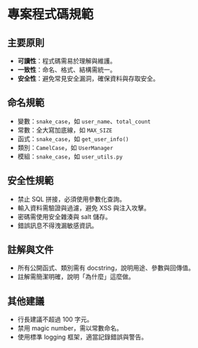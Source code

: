 # 專案程式碼規範

## 主要原則
- **可讀性**：程式碼需易於理解與維護。
- **一致性**：命名、格式、結構需統一。
- **安全性**：避免常見安全漏洞，確保資料與存取安全。

## 命名規範
- 變數：`snake_case`，如 `user_name`、`total_count`
- 常數：全大寫加底線，如 `MAX_SIZE`
- 函式：`snake_case`，如 `get_user_info()`
- 類別：`CamelCase`，如 `UserManager`
- 模組：`snake_case`，如 `user_utils.py`

## 安全性規範
- 禁止 SQL 拼接，必須使用參數化查詢。
- 輸入資料需驗證與過濾，避免 XSS 與注入攻擊。
- 密碼需使用安全雜湊與 salt 儲存。
- 錯誤訊息不得洩漏敏感資訊。

## 註解與文件
- 所有公開函式、類別需有 docstring，說明用途、參數與回傳值。
- 註解需簡潔明確，說明「為什麼」這麼做。

## 其他建議
- 行長建議不超過 100 字元。
- 禁用 magic number，需以常數命名。
- 使用標準 logging 框架，適當記錄錯誤與警告。